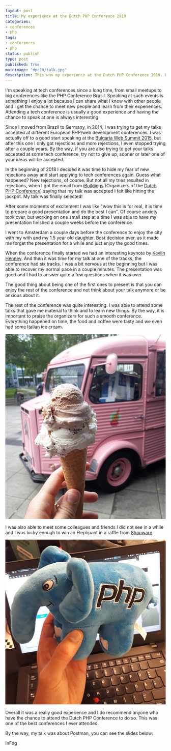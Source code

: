 ```yaml
---
layout: post
title: My experience at the Dutch PHP Conference 2019
categories:
- conferences
- php
tags:
- conferences
- php
status: publish
type: post
published: true
mainimage: "dpc19/talk.jpg"
description: This was my experience at the Dutch PHP Conference 2019. Long story short, it was awesome.
---
```


I'm speaking at tech conferences since a long time, from small meetups to big
conferences like the PHP Conference Brasil. Speaking at such events is something
I enjoy a lot because I can share what I know with other people and I get the
chance to meet new people and learn from their experiences. Attending a
tech conference is usually a good experience and having the chance to speak at
one is always interesting.

Since I moved from Brazil to Germany, in 2014, I was trying to get my talks
accepted at different European PHP/web development conferences. I was actually
off to a good start speaking at the [Bulgaria Web Summit 2015](/conferences/talks/2015/04/23/bulgaria-web-summit-2015.html),
but after this one I only got rejections and more rejections, I even stopped
trying after a couple years. By the way, if you are also trying to get your
talks accepted at some tech conference, try not to give up, sooner or later one
of your ideas will be accepted.

In the beginning of 2018 I decided it was time to hide my fear of new rejections
away and start applying to tech conferences again. Guess what happened? New
rejections, of course. But not all my tries resulted in rejections, when I
got the email from [iBuildings](https://ibuildings.com/) (Organizers of the
[Dutch PHP Conference](https://www.phpconference.nl/)) saying that my talk was
accepted I felt like hitting the jackpot. My talk was finally selected!

After some moments of excitement I was like "wow this is for real, it is time to
prepare a good presentation and do the best I can". Of course anxiety took over,
but working on one small step at a time I was able to have my presentation
finished a couple weeks before the conference.

I went to Amsterdam a couple days before the conference to enjoy the city with
my with and my 1.5 year old daughter. Best decision ever, as it made me forget
the presentation for a while and just enjoy the good times.

When the conference finally started we had an interesting keynote by
[Kevlin Henney](https://twitter.com/kevlinhenney). And then it was time for my
talk at one of the tracks, the conference had six tracks. I was a bit nervous at
the beginning but I was able to recover my normal pace in a couple minutes. The
presentation was good and I had to answer quite a few questions when it was over.

The good thing about being one of the first ones to present is that you can enjoy
the rest of the conference and not think about your talk anymore or be anxious
about it.

The rest of the conference was quite interesting. I was able to attend some
talks that gave me material to think and to learn new things. By the way, it is
important to praise the organizers for such a smooth conference. Everything
happened on time, the food and coffee were tasty and we even had some Italian
ice cream.

![Ice Cream](/assets/images/dpc19/icecream.jpg)

I was also able to meet some colleagues and friends I did not see in a while
and I was lucky enough to win an Elephpant in a raffle from
[Shopware](https://www.shopware.com/).

![Elephpant](/assets/images/dpc19/elephpant.jpg)

Overall it was a really good experience and I do recommend anyone who have the
chance to attend the Dutch PHP Conference to do so. This was one of the best
conferences I ever attended.

By the way, my talk was about Postman, you can see the slides below:

<script
    async class="speakerdeck-embed" data-id="af6cb5cd286345648cd7cd44cff58cd5"
    data-ratio="1.77777777777778" src="//speakerdeck.com/assets/embed.js">
</script>

InFog
